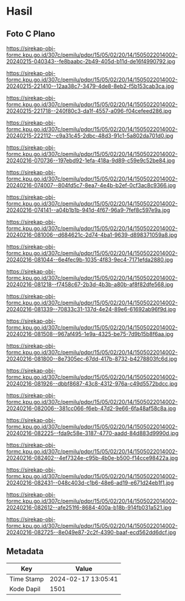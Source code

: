 # Hasil

## Foto C Plano

https://sirekap-obj-formc.kpu.go.id/307c/pemilu/pdpr/15/05/02/20/14/1505022014002-20240215-040343--fe8baabc-2b49-405d-b11d-de16f4990792.jpg

https://sirekap-obj-formc.kpu.go.id/307c/pemilu/pdpr/15/05/02/20/14/1505022014002-20240215-221410--12aa38c7-3479-4de8-8eb2-f5b153cab3ca.jpg

https://sirekap-obj-formc.kpu.go.id/307c/pemilu/pdpr/15/05/02/20/14/1505022014002-20240215-221718--240f80c3-da1f-4557-a096-f04cefeed286.jpg

https://sirekap-obj-formc.kpu.go.id/307c/pemilu/pdpr/15/05/02/20/14/1505022014002-20240215-222112--c9a31c45-2dbc-48d3-91c1-5a802da701d0.jpg

https://sirekap-obj-formc.kpu.go.id/307c/pemilu/pdpr/15/05/02/20/14/1505022014002-20240216-070736--197ebd92-1efa-418a-9d89-c59e9c52be84.jpg

https://sirekap-obj-formc.kpu.go.id/307c/pemilu/pdpr/15/05/02/20/14/1505022014002-20240216-074007--804fd5c7-8ea7-4e4b-b2ef-0cf3ac8c9366.jpg

https://sirekap-obj-formc.kpu.go.id/307c/pemilu/pdpr/15/05/02/20/14/1505022014002-20240216-074141--a04b1b1b-941d-4f67-96a9-7fef8c597e9a.jpg

https://sirekap-obj-formc.kpu.go.id/307c/pemilu/pdpr/15/05/02/20/14/1505022014002-20240216-081006--d684621c-2d74-4ba1-9639-d898371059a8.jpg

https://sirekap-obj-formc.kpu.go.id/307c/pemilu/pdpr/15/05/02/20/14/1505022014002-20240216-081044--6e4fec9b-1035-4f83-9ec4-7171efda2880.jpg

https://sirekap-obj-formc.kpu.go.id/307c/pemilu/pdpr/15/05/02/20/14/1505022014002-20240216-081218--f7458c67-2b3d-4b3b-a80b-af8f82dfe568.jpg

https://sirekap-obj-formc.kpu.go.id/307c/pemilu/pdpr/15/05/02/20/14/1505022014002-20240216-081339--70833c31-137d-4e24-89e6-61692ab96f9d.jpg

https://sirekap-obj-formc.kpu.go.id/307c/pemilu/pdpr/15/05/02/20/14/1505022014002-20240216-081508--967af495-1e9a-4325-be75-7d9b15b8f6aa.jpg

https://sirekap-obj-formc.kpu.go.id/307c/pemilu/pdpr/15/05/02/20/14/1505022014002-20240216-081800--8e7305ec-67dd-417b-8732-b4278803fc6d.jpg

https://sirekap-obj-formc.kpu.go.id/307c/pemilu/pdpr/15/05/02/20/14/1505022014002-20240216-081926--dbbf8687-43c8-4312-976a-c49d5572bdcc.jpg

https://sirekap-obj-formc.kpu.go.id/307c/pemilu/pdpr/15/05/02/20/14/1505022014002-20240216-082006--381cc066-f6eb-47d2-9e66-6fa48af58c8a.jpg

https://sirekap-obj-formc.kpu.go.id/307c/pemilu/pdpr/15/05/02/20/14/1505022014002-20240216-082225--fda9c58e-3187-4770-aadd-84d883d9990d.jpg

https://sirekap-obj-formc.kpu.go.id/307c/pemilu/pdpr/15/05/02/20/14/1505022014002-20240216-082402--4ef7324e-c95b-4b0e-b500-f14cce98422a.jpg

https://sirekap-obj-formc.kpu.go.id/307c/pemilu/pdpr/15/05/02/20/14/1505022014002-20240216-082431--048c403d-c1b6-48e6-ad19-e671d24eb1f1.jpg

https://sirekap-obj-formc.kpu.go.id/307c/pemilu/pdpr/15/05/02/20/14/1505022014002-20240216-082612--afe251f6-8684-400a-b18b-914fb031a521.jpg

https://sirekap-obj-formc.kpu.go.id/307c/pemilu/pdpr/15/05/02/20/14/1505022014002-20240216-082725--8e049e87-2c2f-4390-baaf-ecd562dd6dcf.jpg


## Metadata

| Key        | Value               |
| ---------- | ------------------- |
| Time Stamp | 2024-02-17 13:05:41 |
| Kode Dapil | 1501                |




